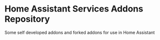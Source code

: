 # Home Assistant Services Addons Repository

Some self developed addons and forked addons for use in Home Assistant<br>

